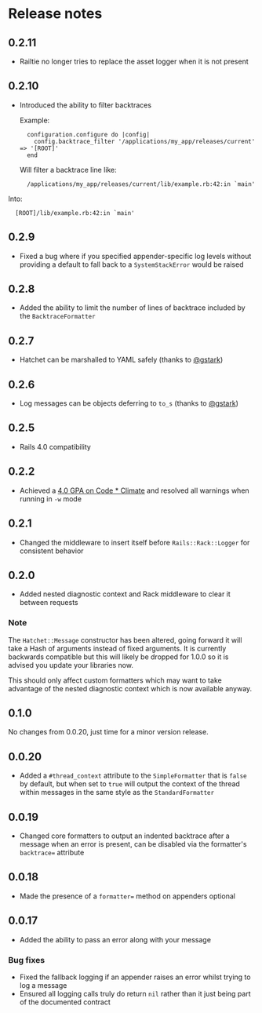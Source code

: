 # Release notes

## 0.2.11

 * Railtie no longer tries to replace the asset logger when it is not present

## 0.2.10

 * Introduced the ability to filter backtraces

     Example:

         configuration.configure do |config|
           config.backtrace_filter '/applications/my_app/releases/current' => '[ROOT]'
         end

     Will filter a backtrace line like:

         /applications/my_app/releases/current/lib/example.rb:42:in `main'

  Into:

      [ROOT]/lib/example.rb:42:in `main'

## 0.2.9

 * Fixed a bug where if you specified appender-specific log levels without
   providing a default to fall back to a `SystemStackError` would be raised

## 0.2.8

 * Added the ability to limit the number of lines of backtrace included by the
   `BacktraceFormatter`

## 0.2.7

 * Hatchet can be marshalled to YAML safely (thanks to
   [@gstark](https://github.com/gstark))

## 0.2.6

 * Log messages can be objects deferring to `to_s` (thanks to
   [@gstark](https://github.com/gstark))

## 0.2.5

 * Rails 4.0 compatibility

## 0.2.2

 * Achieved a [4.0 GPA on Code * Climate](https://codeclimate.com/github/gshutler/hatchet)
   and resolved all warnings when running in `-w` mode

## 0.2.1

 * Changed the middleware to insert itself before `Rails::Rack::Logger` for
   consistent behavior

## 0.2.0

 * Added nested diagnostic context and Rack middleware to clear it between
   requests

### Note

The `Hatchet::Message` constructor has been altered, going forward it will take
a Hash of arguments instead of fixed arguments. It is currently backwards
compatible but this will likely be dropped for 1.0.0 so it is advised you update
your libraries now.

This should only affect custom formatters which may want to take advantage of
the nested diagnostic context which is now available anyway.

## 0.1.0

No changes from 0.0.20, just time for a minor version release.

## 0.0.20

 * Added a `#thread_context` attribute to the `SimpleFormatter` that is `false`
   by default, but when set to `true` will output the context of the thread
   within messages in the same style as the `StandardFormatter`

## 0.0.19

 * Changed core formatters to output an indented backtrace after a message when
   an error is present, can be disabled via the formatter's `backtrace=`
   attribute

## 0.0.18

 * Made the presence of a `formatter=` method on appenders optional

## 0.0.17

 * Added the ability to pass an error along with your message

### Bug fixes

 * Fixed the fallback logging if an appender raises an error whilst trying to
   log a message
 * Ensured all logging calls truly do return `nil` rather than it just being
   part of the documented contract
